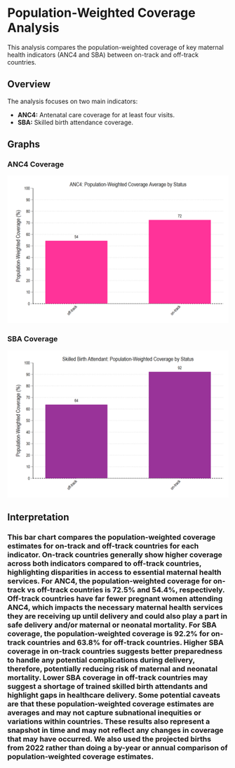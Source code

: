 
# Population-Weighted Coverage Analysis

This analysis compares the population-weighted coverage of key maternal health indicators (ANC4 and SBA) between on-track and off-track countries.

## Overview

The analysis focuses on two main indicators:
- **ANC4:** Antenatal care coverage for at least four visits.
- **SBA:** Skilled birth attendance coverage.

## Graphs

### ANC4 Coverage
![ANC4 Population-Weighted Coverage](013_outputs/anc4.png)

### SBA Coverage
![SBA Population-Weighted Coverage](013_outputs/sba.png)

## Interpretation

### This bar chart compares the population-weighted coverage estimates for on-track and off-track countries for each indicator. On-track countries generally show higher coverage across both indicators compared to off-track countries, highlighting disparities in access to essential maternal health services. For ANC4, the population-weighted coverage for on-track vs off-track countries is 72.5% and 54.4%, respectively. Off-track countries have far fewer pregnant women attending ANC4, which impacts the necessary maternal health services they are receiving up until delivery and could also play a part in safe delivery and/or maternal or neonatal mortality. For SBA coverage, the population-weighted coverage is 92.2% for on-track countries and 63.8% for off-track countries. Higher SBA coverage in on-track countries suggests better preparedness to handle any potential complications during delivery, therefore, potentially reducing risk of maternal and neonatal mortality. Lower SBA coverage in off-track countries may suggest a shortage of trained skilled birth attendants and highlight gaps in healthcare delivery. Some potential caveats are that these population-weighted coverage estimates are averages and may not capture subnational inequities or variations within countries. These results also represent a snapshot in time and may not reflect any changes in coverage that may have occurred. We also used the projected births from 2022 rather than doing a by-year or annual comparison of population-weighted coverage estimates.


